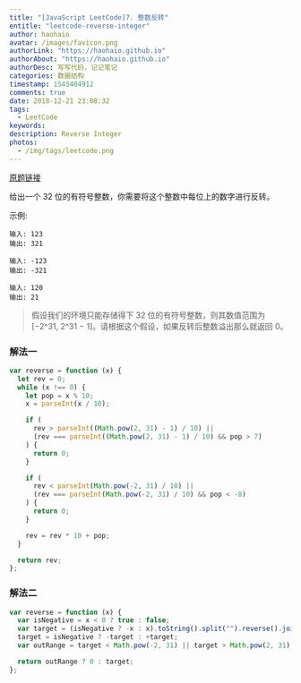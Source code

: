 ```yaml
---
title: "[JavaScript LeetCode]7. 整数反转"
entitle: "leetcode-reverse-integer"
author: haohaio
avatar: /images/favicon.png
authorLink: "https://haohaio.github.io"
authorAbout: "https://haohaio.github.io"
authorDesc: 写写代码，记记笔记
categories: 数据结构
timestamp: 1545404912
comments: true
date: 2018-12-21 23:08:32
tags:
  - LeetCode
keywords:
description: Reverse Integer
photos:
  - /img/tags/leetcode.png
---
```


[原题链接](https://leetcode.com/problems/reverse-integer/)

给出一个 32 位的有符号整数，你需要将这个整数中每位上的数字进行反转。

示例:

```code
输入: 123
输出: 321

输入: -123
输出: -321

输入: 120
输出: 21
```

> 假设我们的环境只能存储得下 32 位的有符号整数，则其数值范围为 [−2^31,  2^31 − 1]。请根据这个假设，如果反转后整数溢出那么就返回 0。

### 解法一

```js
var reverse = function (x) {
  let rev = 0;
  while (x !== 0) {
    let pop = x % 10;
    x = parseInt(x / 10);

    if (
      rev > parseInt((Math.pow(2, 31) - 1) / 10) ||
      (rev === parseInt((Math.pow(2, 31) - 1) / 10) && pop > 7)
    ) {
      return 0;
    }

    if (
      rev < parseInt(Math.pow(-2, 31) / 10) ||
      (rev === parseInt(Math.pow(-2, 31) / 10) && pop < -8)
    ) {
      return 0;
    }

    rev = rev * 10 + pop;
  }

  return rev;
};
```

### 解法二

```js
var reverse = function (x) {
  var isNegative = x < 0 ? true : false;
  var target = (isNegative ? -x : x).toString().split("").reverse().join("");
  target = isNegative ? -target : +target;
  var outRange = target < Math.pow(-2, 31) || target > Math.pow(2, 31) - 1;

  return outRange ? 0 : target;
};
```

